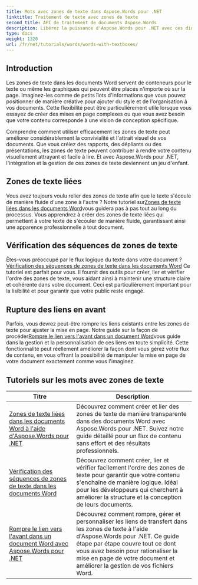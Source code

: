 ```yaml
---
title: Mots avec zones de texte dans Aspose.Words pour .NET
linktitle: Traitement de texte avec zones de texte
second_title: API de traitement de documents Aspose.Words
description: Libérez la puissance d'Aspose.Words pour .NET avec ces didacticiels détaillés sur l'utilisation des zones de texte, l'amélioration de la conception et des fonctionnalités des documents.
type: docs
weight: 1320
url: /fr/net/tutorials/words/words-with-textboxes/
---
```

## Introduction

Les zones de texte dans les documents Word servent de conteneurs pour le texte ou même les graphiques qui peuvent être placés n'importe où sur la page. Imaginez-les comme de petits îlots d'informations que vous pouvez positionner de manière créative pour ajouter du style et de l'organisation à vos documents. Cette flexibilité peut être particulièrement utile lorsque vous essayez de créer des mises en page complexes ou que vous avez besoin que votre contenu corresponde à une vision de conception spécifique.

Comprendre comment utiliser efficacement les zones de texte peut améliorer considérablement la convivialité et l'attrait visuel de vos documents. Que vous créiez des rapports, des dépliants ou des présentations, les zones de texte peuvent contribuer à rendre votre contenu visuellement attrayant et facile à lire. Et avec Aspose.Words pour .NET, l'intégration et la gestion de ces zones de texte deviennent un jeu d'enfant.

## Zones de texte liées

 Vous avez toujours voulu relier des zones de texte afin que le texte s'écoule de manière fluide d'une zone à l'autre ? Notre tutoriel sur[Zones de texte liées dans les documents Word](./linked-text-boxes/)vous guidera pas à pas tout au long du processus. Vous apprendrez à créer des zones de texte liées qui permettent à votre texte de s'écouler de manière fluide, garantissant ainsi une apparence professionnelle à tout document.

## Vérification des séquences de zones de texte

 Êtes-vous préoccupé par le flux logique du texte dans votre document ?[Vérification des séquences de zones de texte dans les documents Word](./textbox-sequences-check/) Ce tutoriel est parfait pour vous. Il fournit des outils pour créer, lier et vérifier l'ordre des zones de texte, vous aidant ainsi à maintenir une structure claire et cohérente dans votre document. Ceci est particulièrement important pour la lisibilité et pour garantir que votre public reste engagé.

## Rupture des liens en avant

 Parfois, vous devrez peut-être rompre les liens existants entre les zones de texte pour ajuster la mise en page. Notre guide sur la façon de procéder[Rompre le lien vers l'avant dans un document Word](./break-forward-link/)vous guide dans la gestion et la personnalisation de ces liens en toute simplicité. Cette fonctionnalité peut réellement améliorer la façon dont vous gérez votre flux de contenu, en vous offrant la possibilité de manipuler la mise en page de votre document exactement comme vous l'imaginez.

## Tutoriels sur les mots avec zones de texte
| Titre | Description |
| --- | --- |
| [Zones de texte liées dans les documents Word à l'aide d'Aspose.Words pour .NET](./linked-text-boxes/) | Découvrez comment créer et lier des zones de texte de manière transparente dans des documents Word avec Aspose.Words pour .NET. Suivez notre guide détaillé pour un flux de contenu sans effort et des résultats professionnels. |
| [Vérification des séquences de zones de texte dans les documents Word](./textbox-sequences-check/) | Découvrez comment créer, lier et vérifier facilement l'ordre des zones de texte pour garantir que votre contenu s'enchaîne de manière logique. Idéal pour les développeurs qui cherchent à améliorer la structure et la conception de leurs documents. |
| [Rompre le lien vers l'avant dans un document Word avec Aspose.Words pour .NET](./break-forward-link/) | Découvrez comment rompre, gérer et personnaliser les liens de transfert dans les zones de texte à l'aide d'Aspose.Words pour .NET. Ce guide étape par étape couvre tout ce dont vous avez besoin pour rationaliser la mise en page de votre document et améliorer la gestion de vos fichiers Word. |